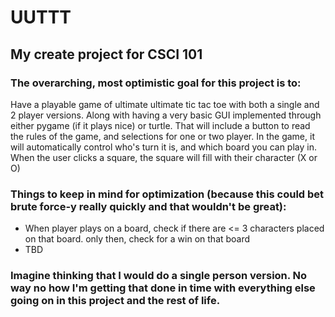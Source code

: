 # UUTTT
## My create project for CSCI 101
### The overarching, most optimistic goal for this project is to:
Have a playable game of ultimate ultimate tic tac toe with both a single and 2 player versions. Along with having a very basic GUI implemented through either pygame (if it plays nice) or turtle. That will include a button to read the rules of the game, and selections for one or two player. In the game, it will automatically control who's turn it is, and which board you can play in. When the user clicks a square, the square will fill with their character (X or O)
### Things to keep in mind for optimization (because this could bet brute force-y really quickly and that wouldn't be great):
- When player plays on a board, check if there are <= 3 characters placed on that board. only then, check for a win on that board
- TBD
### Imagine thinking that I would do a single person version. No way no how I'm getting that done in time with everything else going on in this project and the rest of life.
